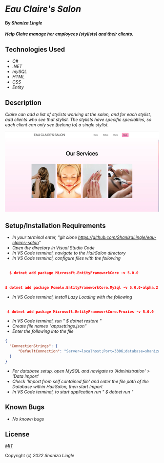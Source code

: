 # _Eau Claire's Salon_

#### By _**Shaniza Lingle**_

#### _Help Claire manage her employees (stylists) and their clients._

## Technologies Used

* _C#_
* _.NET_
* _mySQL_
* _HTML_
* _CSS_
* _Entity_


## Description

_Claire can add a list of stylists working at the salon, and for each stylist, add clients who see that stylist. The stylists have specific specialties, so each client can only see (belong to) a single stylist._


![screenshot](https://raw.githubusercontent.com/shanizalingle/eau-claires-salon/main/HairSalon/wwwroot/img/screenshot.webp)


## Setup/Installation Requirements

* _In your terminal enter, "git clone https://github.com/ShanizaLingle/eau-claires-salon"_
* _Open the directory in Visual Studio Code_
* _In VS Code terminal, navigate to the HairSalon directory_ 
* _In VS Code terminal, configure files with the following_

```json

  $ dotnet add package Microsoft.EntityFrameworkCore -v 5.0.0

```
```json

$ dotnet add package Pomelo.EntityFrameworkCore.MySql -v 5.0.0-alpha.2

```

* _In VS Code terminal, install Lazy Loading with the following_

```json

 $ dotnet add package Microsoft.EntityFrameworkCore.Proxies -v 5.0.0

```
* _In VS Code terminal, run " $ dotnet restore "_
* _Create file names "appsettings.json"_
* _Enter the following into the file_

```json
{
  "ConnectionStrings": {
      "DefaultConnection": "Server=localhost;Port=3306;database=shaniza_lingle;uid=root;pwd=YOUR_PASSWORD;"
  }
}
```
* _For database setup, open MySQL and navigate to 'Administration' > 'Data Import'_
* _Check 'Import from self contained file' and enter the file path of the Database within HairSalon, then start Import_
* _In VS Code terminal, to start application run " $ dotnet run "_

## Known Bugs

* _No known bugs_

## License


_[MIT](https://en.wikipedia.org/wiki/MIT_License)_

Copyright (c) _2022_ _Shaniza Lingle_